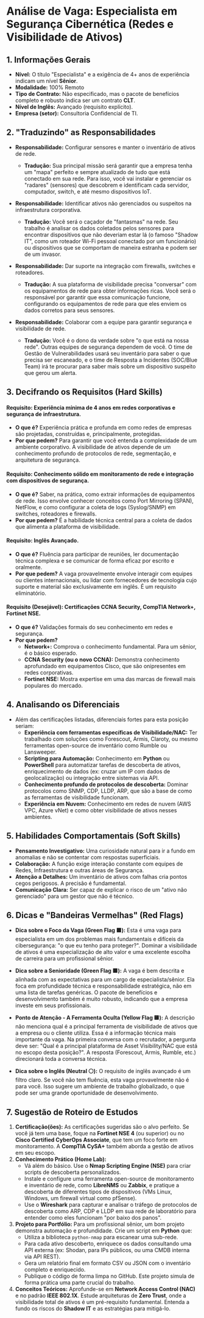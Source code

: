 # Análise de Vaga: Especialista em Segurança Cibernética (Redes e Visibilidade de Ativos)

## 1. Informações Gerais
* **Nível:** O título "Especialista" e a exigência de 4+ anos de experiência indicam um nível **Sênior**.
* **Modalidade:** 100% Remoto
* **Tipo de Contrato:** Não especificado, mas o pacote de benefícios completo e robusto indica ser um contrato **CLT**.
* **Nível de Inglês:** Avançado (requisito explícito).
* **Empresa (setor):** Consultoria Confidencial de TI.

## 2. "Traduzindo" as Responsabilidades

* **Responsabilidade:** Configurar sensores e manter o inventário de ativos de rede.
    * **Tradução:** Sua principal missão será garantir que a empresa tenha um "mapa" perfeito e sempre atualizado de tudo que está conectado em sua rede. Para isso, você vai instalar e gerenciar os "radares" (sensores) que descobrem e identificam cada servidor, computador, switch, e até mesmo dispositivos IoT.

* **Responsabilidade:** Identificar ativos não gerenciados ou suspeitos na infraestrutura corporativa.
    * **Tradução:** Você será o caçador de "fantasmas" na rede. Seu trabalho é analisar os dados coletados pelos sensores para encontrar dispositivos que não deveriam estar lá (o famoso "Shadow IT", como um roteador Wi-Fi pessoal conectado por um funcionário) ou dispositivos que se comportam de maneira estranha e podem ser de um invasor.

* **Responsabilidade:** Dar suporte na integração com firewalls, switches e roteadores.
    * **Tradução:** A sua plataforma de visibilidade precisa "conversar" com os equipamentos de rede para obter informações ricas. Você será o responsável por garantir que essa comunicação funcione, configurando os equipamentos de rede para que eles enviem os dados corretos para seus sensores.

* **Responsabilidade:** Colaborar com a equipe para garantir segurança e visibilidade de rede.
    * **Tradução:** Você é o dono da verdade sobre "o que está na nossa rede". Outras equipes de segurança dependem de você. O time de Gestão de Vulnerabilidades usará seu inventário para saber o que precisa ser escaneado, e o time de Resposta a Incidentes (SOC/Blue Team) irá te procurar para saber mais sobre um dispositivo suspeito que gerou um alerta.

## 3. Decifrando os Requisitos (Hard Skills)

#### Requisito: Experiência mínima de 4 anos em redes corporativas e segurança de infraestrutura.
* **O que é?** Experiência prática e profunda em como redes de empresas são projetadas, construídas e, principalmente, protegidas.
* **Por que pedem?** Para garantir que você entenda a complexidade de um ambiente corporativo. A visibilidade de ativos depende de um conhecimento profundo de protocolos de rede, segmentação, e arquitetura de segurança.

#### Requisito: Conhecimento sólido em monitoramento de rede e integração com dispositivos de segurança.
* **O que é?** Saber, na prática, como extrair informações de equipamentos de rede. Isso envolve conhecer conceitos como Port Mirroring (SPAN), NetFlow, e como configurar a coleta de logs (Syslog/SNMP) em switches, roteadores e firewalls.
* **Por que pedem?** É a habilidade técnica central para a coleta de dados que alimenta a plataforma de visibilidade.

#### Requisito: Inglês Avançado.
* **O que é?** Fluência para participar de reuniões, ler documentação técnica complexa e se comunicar de forma eficaz por escrito e oralmente.
* **Por que pedem?** A vaga provavelmente envolve interagir com equipes ou clientes internacionais, ou lidar com fornecedores de tecnologia cujo suporte e material são exclusivamente em inglês. É um requisito eliminatório.

#### Requisito (Desejável): Certificações CCNA Security, CompTIA Network+, Fortinet NSE.
* **O que é?** Validações formais do seu conhecimento em redes e segurança.
* **Por que pedem?**
    * **Network+:** Comprova o conhecimento fundamental. Para um sênior, é o básico esperado.
    * **CCNA Security (ou o novo CCNA):** Demonstra conhecimento aprofundado em equipamentos Cisco, que são onipresentes em redes corporativas.
    * **Fortinet NSE:** Mostra expertise em uma das marcas de firewall mais populares do mercado.

## 4. Analisando os Diferenciais
* Além das certificações listadas, diferenciais fortes para esta posição seriam:
    * **Experiência com ferramentas específicas de Visibilidade/NAC:** Ter trabalhado com soluções como Forescout, Armis, Claroty, ou mesmo ferramentas open-source de inventário como Rumble ou Lansweeper.
    * **Scripting para Automação:** Conhecimento em **Python** ou **PowerShell** para automatizar tarefas de descoberta de ativos, enriquecimento de dados (ex: cruzar um IP com dados de geolocalização) ou integração entre sistemas via API.
    * **Conhecimento profundo de protocolos de descoberta:** Dominar protocolos como SNMP, CDP, LLDP, ARP, que são a base de como as ferramentas de visibilidade funcionam.
    * **Experiência em Nuvem:** Conhecimento em redes de nuvem (AWS VPC, Azure vNet) e como obter visibilidade de ativos nesses ambientes.

## 5. Habilidades Comportamentais (Soft Skills)
* **Pensamento Investigativo:** Uma curiosidade natural para ir a fundo em anomalias e não se contentar com respostas superficiais.
* **Colaboração:** A função exige interação constante com equipes de Redes, Infraestrutura e outras áreas de Segurança.
* **Atenção a Detalhes:** Um inventário de ativos com falhas cria pontos cegos perigosos. A precisão é fundamental.
* **Comunicação Clara:** Ser capaz de explicar o risco de um "ativo não gerenciado" para um gestor que não é técnico.

## 6. Dicas e "Bandeiras Vermelhas" (Red Flags)

* **Dica sobre o Foco da Vaga (Green Flag 🟩):** Esta é uma vaga para especialista em um dos problemas mais fundamentais e difíceis da cibersegurança: "o que eu tenho para proteger?". Dominar a visibilidade de ativos é uma especialização de alto valor e uma excelente escolha de carreira para um profissional sênior.

* **Dica sobre a Senioridade (Green Flag 🟩):** A vaga é bem descrita e alinhada com as expectativas para um cargo de especialista/sênior. Ela foca em profundidade técnica e responsabilidade estratégica, não em uma lista de tarefas genéricas. O pacote de benefícios e desenvolvimento também é muito robusto, indicando que a empresa investe em seus profissionais.

* **Ponto de Atenção - A Ferramenta Oculta (Yellow Flag 🟨):** A descrição não menciona qual é a principal ferramenta de visibilidade de ativos que a empresa ou o cliente utiliza. Essa é a informação técnica mais importante da vaga. Na primeira conversa com o recrutador, a pergunta deve ser: "Qual é a principal plataforma de Asset Visibility/NAC que está no escopo desta posição?". A resposta (Forescout, Armis, Rumble, etc.) direcionará toda a conversa técnica.

* **Dica sobre o Inglês (Neutral ⚪️):** O requisito de inglês avançado é um filtro claro. Se você não tem fluência, esta vaga provavelmente não é para você. Isso sugere um ambiente de trabalho globalizado, o que pode ser uma grande oportunidade de desenvolvimento.

## 7. Sugestão de Roteiro de Estudos
1.  **Certificação(ões):** As certificações sugeridas são o alvo perfeito. Se você já tem uma base, foque na **Fortinet NSE 4** (ou superior) ou no **Cisco Certified CyberOps Associate**, que tem um foco forte em monitoramento. A **CompTIA CySA+** também aborda a gestão de ativos em seu escopo.
2.  **Conhecimento Prático (Home Lab):**
    * Vá além do básico. Use o **Nmap Scripting Engine (NSE)** para criar scripts de descoberta personalizados.
    * Instale e configure uma ferramenta open-source de monitoramento e inventário de rede, como **LibreNMS** ou **Zabbix**, e pratique a descoberta de diferentes tipos de dispositivos (VMs Linux, Windows, um firewall virtual como pfSense).
    * Use o **Wireshark** para capturar e analisar o tráfego de protocolos de descoberta como ARP, CDP e LLDP em sua rede de laboratório para entender como eles funcionam "por baixo dos panos".
3.  **Projeto para Portfólio:** Para um profissional sênior, um bom projeto demonstra automação e profundidade. Crie um script em **Python** que:
    * Utiliza a biblioteca `python-nmap` para escanear uma sub-rede.
    * Para cada ativo descoberto, enriquece os dados consultando uma API externa (ex: Shodan, para IPs públicos, ou uma CMDB interna via API REST).
    * Gera um relatório final em formato CSV ou JSON com o inventário completo e enriquecido.
    * Publique o código de forma limpa no GitHub. Este projeto simula de forma prática uma parte crucial do trabalho.
4.  **Conceitos Teóricos:** Aprofunde-se em **Network Access Control (NAC)** e no padrão **IEEE 802.1X**. Estude arquiteturas de **Zero Trust**, onde a visibilidade total de ativos é um pré-requisito fundamental. Entenda a fundo os riscos do **Shadow IT** e as estratégias para mitigá-lo.